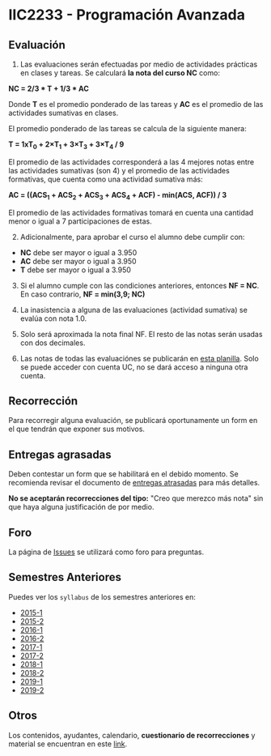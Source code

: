# IIC2233 - Programación Avanzada

## Evaluación

1. Las evaluaciones serán efectuadas por medio de actividades prácticas en clases y tareas. Se calculará **la nota del curso NC** como:

 **NC = 2/3 * T + 1/3 * AC**

 Donde **T** es el promedio ponderado de las tareas y **AC** es el promedio de las actividades sumativas en clases.

 El promedio ponderado de las tareas se calcula de la siguiente manera:

 **T = 1xT<sub>0</sub> + 2×T<sub>1</sub> + 3×T<sub>3</sub> + 3×T<sub>4</sub> / 9**

 El promedio de las actividades corresponderá a las 4 mejores notas entre las actividades sumativas (son 4) y el promedio de las actividades formativas, que cuenta como una actividad sumativa más:

 **AC = ((ACS<sub>1</sub> + ACS<sub>2</sub> + ACS<sub>3</sub> + ACS<sub>4</sub> + ACF) - min(ACS, ACF)) / 3**

 El promedio de las actividades formativas tomará en cuenta una cantidad menor o igual a 7 participaciones de estas.

2. Adicionalmente, para aprobar el curso el alumno debe cumplir con:

 - **NC** debe ser mayor o igual a 3.950
 - **AC** debe ser mayor o igual a 3.950
 - **T** debe ser mayor o igual a 3.950

3. Si el alumno cumple con las condiciones anteriores, entonces **NF = NC**. En caso contrario, **NF = min(3,9; NC)**

4. La inasistencia a alguna de las evaluaciones (actividad sumativa) se evalúa con nota 1.0.

5. Solo será aproximada la nota final NF. El resto de las notas serán usadas con dos decimales.

6. Las notas de todas las evaluaciónes se publicarán en [esta planilla](#). Solo se puede acceder con cuenta UC, no se dará acceso a ninguna otra cuenta.

## Recorrección

Para recorregir alguna evaluación, se publicará oportunamente un form en el que tendrán que exponer sus motivos.

## Entregas agrasadas

Deben contestar un form que se habilitará en el debido momento. Se recomienda revisar el documento de [entregas atrasadas](#) para más detalles.

**No se aceptarán recorrecciones del tipo:** "Creo que merezco más nota" sin que haya alguna justificación de por medio.

## Foro

La página de [Issues](../../issues) se utilizará como foro para preguntas.


## Semestres Anteriores

Puedes ver los `syllabus` de los semestres anteriores en:
- [2015-1](https://github.com/IIC2233-2015-1/syllabus)
- [2015-2](https://github.com/IIC2233-2015-2/syllabus)
- [2016-1](https://github.com/IIC2233-2016-1/syllabus)
- [2016-2](https://github.com/IIC2233-2016-02/Syllabus)
- [2017-1](https://github.com/IIC2233/Syllabus-2017-1)
- [2017-2](https://github.com/IIC2233/Syllabus-2017-2)
- [2018-1](https://github.com/IIC2233/Syllabus-2018-1)
- [2018-2](https://github.com/IIC2233/Syllabus-2018-2)
- [2019-1](https://github.com/IIC2233/syllabus-2019-1)
- [2019-2](https://github.com/IIC2233/syllabus-2019-2)

## Otros

Los contenidos, ayudantes, calendario, **cuestionario de recorrecciones** y material se encuentran en este [link](https://iic2233.github.io/).